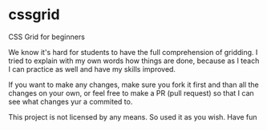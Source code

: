 # cssgrid
CSS Grid for beginners

We know it's hard for students to have the full comprehension of gridding.
I tried to explain with my own words how things are done, because as I teach I can practice as well and have my skills improved.

If you want to make any changes, make sure you fork it first and than all the changes on your own, or feel free to make a PR (pull request) so that I can see what changes yur a commited to.

This project is not licensed by any means.
So used it as you wish.
Have fun


